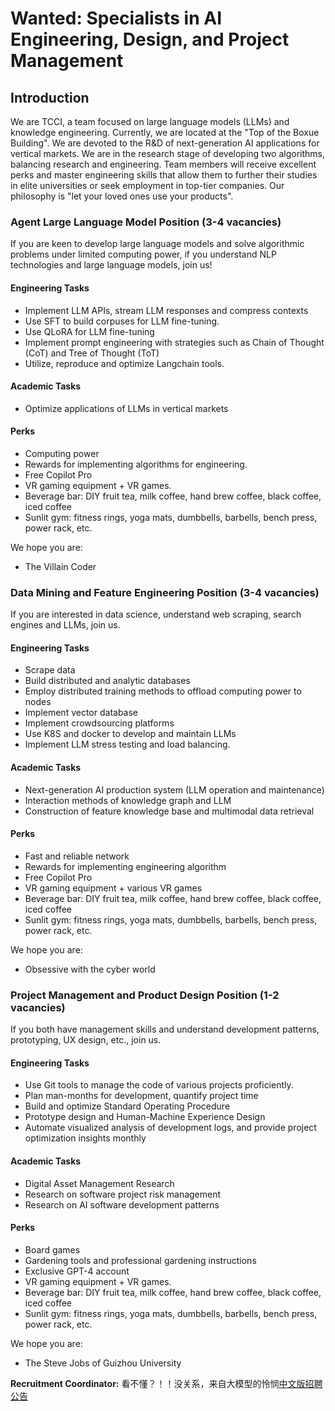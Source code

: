 # Wanted: Specialists in AI Engineering, Design, and Project Management

## Introduction
We are TCCI, a team focused on large language models (LLMs) and knowledge engineering. Currently, we are located at the "Top of the Boxue Building". We are devoted to the R&D of next-generation AI applications for vertical markets. We are in the research stage of developing two algorithms, balancing research and engineering. Team members will receive excellent perks and master engineering skills that allow them to further their studies in elite universities or seek employment in top-tier companies. Our philosophy is "let your loved ones use your products".

### Agent Large Language Model Position (3-4 vacancies)
If you are keen to develop large language models and solve algorithmic problems under limited computing power, if you understand NLP technologies and large language models, join us!

#### Engineering Tasks
- Implement LLM APIs, stream LLM responses and compress contexts
- Use SFT to build corpuses for LLM fine-tuning.
- Use QLoRA for LLM fine-tuning
- Implement prompt engineering with strategies such as Chain of Thought (CoT) and Tree of Thought (ToT)
- Utilize, reproduce and optimize Langchain tools.

#### Academic Tasks
- Optimize applications of LLMs in vertical markets

#### Perks
- Computing power
- Rewards for implementing algorithms for engineering.
- Free Copilot Pro
- VR gaming equipment + VR games.
- Beverage bar: DIY fruit tea, milk coffee, hand brew coffee, black coffee, iced coffee
- Sunlit gym: fitness rings, yoga mats, dumbbells, barbells, bench press, power rack, etc.

We hope you are:
- The Villain Coder

### Data Mining and Feature Engineering Position (3-4 vacancies)
If you are interested in data science, understand web scraping, search engines and LLMs, join us.

#### Engineering Tasks
- Scrape data
- Build distributed and analytic databases
- Employ distributed training methods to offload computing power to nodes
- Implement vector database
- Implement crowdsourcing platforms
- Use K8S and docker to develop and maintain LLMs
- Implement LLM stress testing and load balancing.

#### Academic Tasks
- Next-generation AI production system (LLM operation and maintenance)
- Interaction methods of knowledge graph and LLM
- Construction of feature knowledge base and multimodal data retrieval

#### Perks
- Fast and reliable network
- Rewards for implementing engineering algorithm 
- Free Copilot Pro
- VR gaming equipment + various VR games
- Beverage bar: DIY fruit tea, milk coffee, hand brew coffee, black coffee, iced coffee
- Sunlit gym: fitness rings, yoga mats, dumbbells, barbells, bench press, power rack, etc.

We hope you are:
- Obsessive with the cyber world

### Project Management and Product Design Position (1-2 vacancies)
If you both have management skills and understand development patterns, prototyping, UX design, etc., join us.

#### Engineering Tasks
- Use Git tools to manage the code of various projects proficiently.
- Plan man-months for development, quantify project time
- Build and optimize Standard Operating Procedure
- Prototype design and Human-Machine Experience Design
- Automate visualized analysis of development logs, and provide project optimization insights monthly

#### Academic Tasks
- Digital Asset Management Research
- Research on software project risk management
- Research on AI software development patterns

#### Perks
- Board games
- Gardening tools and professional gardening instructions
- Exclusive GPT-4 account
- VR gaming equipment + VR games.
- Beverage bar: DIY fruit tea, milk coffee, hand brew coffee, black coffee, iced coffee
- Sunlit gym: fitness rings, yoga mats, dumbbells, barbells, bench press, power rack, etc.

We hope you are:
- The Steve Jobs of Guizhou University

**Recruitment Coordinator:**
看不懂？！！没关系，来自大模型的怜悯[中文版招聘公告](./README_zh.md)
